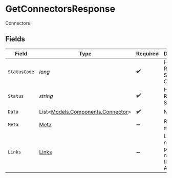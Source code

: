 # GetConnectorsResponse

Connectors


## Fields

| Field                                                                     | Type                                                                      | Required                                                                  | Description                                                               | Example                                                                   |
| ------------------------------------------------------------------------- | ------------------------------------------------------------------------- | ------------------------------------------------------------------------- | ------------------------------------------------------------------------- | ------------------------------------------------------------------------- |
| `StatusCode`                                                              | *long*                                                                    | :heavy_check_mark:                                                        | HTTP Response Status Code                                                 | 200                                                                       |
| `Status`                                                                  | *string*                                                                  | :heavy_check_mark:                                                        | HTTP Response Status                                                      | OK                                                                        |
| `Data`                                                                    | List<[Models.Components.Connector](../../Models/Components/Connector.md)> | :heavy_check_mark:                                                        | N/A                                                                       |                                                                           |
| `Meta`                                                                    | [Meta](../../Models/Components/Meta.md)                                   | :heavy_minus_sign:                                                        | Response metadata                                                         |                                                                           |
| `Links`                                                                   | [Links](../../Models/Components/Links.md)                                 | :heavy_minus_sign:                                                        | Links to navigate to previous or next pages through the API               |                                                                           |